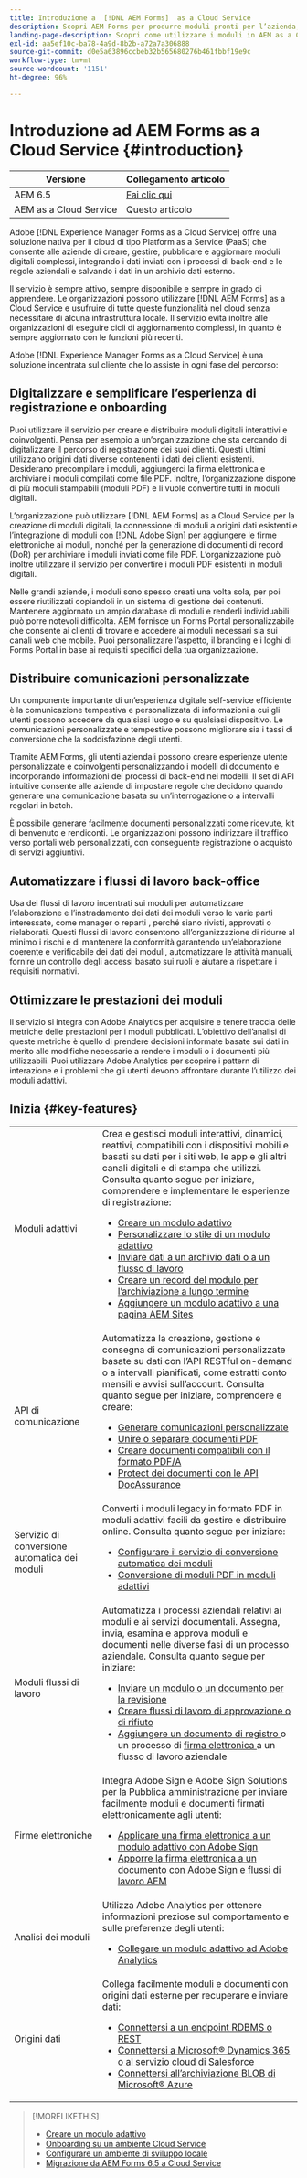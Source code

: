 ```yaml
---
title: Introduzione a  [!DNL AEM Forms]  as a Cloud Service
description: Scopri AEM Forms per produrre moduli pronti per l’azienda, creare flussi di lavoro per i processi aziendali e utilizzare i servizi di documentazione per produrre e proteggere i documenti.
landing-page-description: Scopri come utilizzare i moduli in AEM as a Cloud Service.
exl-id: aa5ef10c-ba78-4a9d-8b2b-a72a7a306888
source-git-commit: d0e5a63896ccbeb32b565680276b461fbbf19e9c
workflow-type: tm+mt
source-wordcount: '1151'
ht-degree: 96%

---
```



# Introduzione ad AEM Forms as a Cloud Service {#introduction}

| Versione | Collegamento articolo |
| -------- | ---------------------------- |
| AEM 6.5 | [Fai clic qui](https://experienceleague.adobe.com/docs/experience-manager-65/forms/home.html) |
| AEM as a Cloud Service | Questo articolo |


Adobe [!DNL Experience Manager Forms as a Cloud Service] offre una soluzione nativa per il cloud di tipo Platform as a Service (PaaS) che consente alle aziende di creare, gestire, pubblicare e aggiornare moduli digitali complessi, integrando i dati inviati con i processi di back-end e le regole aziendali e salvando i dati in un archivio dati esterno.

Il servizio è sempre attivo, sempre disponibile e sempre in grado di apprendere. Le organizzazioni possono utilizzare [!DNL AEM Forms] as a Cloud Service e usufruire di tutte queste funzionalità nel cloud senza necessitare di alcuna infrastruttura locale. Il servizio evita inoltre alle organizzazioni di eseguire cicli di aggiornamento complessi, in quanto è sempre aggiornato con le funzioni più recenti.

Adobe [!DNL Experience Manager Forms as a Cloud Service] è una soluzione incentrata sul cliente che lo assiste in ogni fase del percorso:


## Digitalizzare e semplificare l’esperienza di registrazione e onboarding

Puoi utilizzare il servizio per creare e distribuire moduli digitali interattivi e coinvolgenti. Pensa per esempio a un’organizzazione che sta cercando di digitalizzare il percorso di registrazione dei suoi clienti. Questi ultimi utilizzano origini dati diverse contenenti i dati dei clienti esistenti. Desiderano precompilare i moduli, aggiungerci la firma elettronica e archiviare i moduli compilati come file PDF. Inoltre, l’organizzazione dispone di più moduli stampabili (moduli PDF) e li vuole convertire tutti in moduli digitali.

L’organizzazione può utilizzare [!DNL AEM Forms] as a Cloud Service per la creazione di moduli digitali, la connessione di moduli a origini dati esistenti e l’integrazione di moduli con [!DNL Adobe Sign] per aggiungere le firme elettroniche ai moduli, nonché per la generazione di documenti di record (DoR) per archiviare i moduli inviati come file PDF. L’organizzazione può inoltre utilizzare il servizio per convertire i moduli PDF esistenti in moduli digitali.

Nelle grandi aziende, i moduli sono spesso creati una volta sola, per poi essere riutilizzati copiandoli in un sistema di gestione dei contenuti. Mantenere aggiornato un ampio database di moduli e renderli individuabili può porre notevoli difficoltà. AEM fornisce un Forms Portal personalizzabile che consente ai clienti di trovare e accedere ai moduli necessari sia sui canali web che mobile. Puoi personalizzare l’aspetto, il branding e i loghi di Forms Portal in base ai requisiti specifici della tua organizzazione.

## Distribuire comunicazioni personalizzate

Un componente importante di un’esperienza digitale self-service efficiente è la comunicazione tempestiva e personalizzata di informazioni a cui gli utenti possono accedere da qualsiasi luogo e su qualsiasi dispositivo. Le comunicazioni personalizzate e tempestive possono migliorare sia i tassi di conversione che la soddisfazione degli utenti.

Tramite AEM Forms, gli utenti aziendali possono creare esperienze utente personalizzate e coinvolgenti personalizzando i modelli di documento e incorporando informazioni dei processi di back-end nei modelli. Il set di API intuitive consente alle aziende di impostare regole che decidono quando generare una comunicazione basata su un’interrogazione o a intervalli regolari in batch.


È possibile generare facilmente documenti personalizzati come ricevute, kit di benvenuto e rendiconti. Le organizzazioni possono indirizzare il traffico verso portali web personalizzati, con conseguente registrazione o acquisto di servizi aggiuntivi.


## Automatizzare i flussi di lavoro back-office

Usa dei flussi di lavoro incentrati sui moduli per automatizzare l’elaborazione e l’instradamento dei dati dei moduli verso le varie parti interessate, come manager o reparti , perché siano rivisti, approvati o rielaborati. Questi flussi di lavoro consentono all’organizzazione di ridurre al minimo i rischi e di mantenere la conformità garantendo un’elaborazione coerente e verificabile dei dati dei moduli, automatizzare le attività manuali, fornire un controllo degli accessi basato sui ruoli e aiutare a rispettare i requisiti normativi.


## Ottimizzare le prestazioni dei moduli

Il servizio si integra con Adobe Analytics per acquisire e tenere traccia delle metriche delle prestazioni per i moduli pubblicati. L’obiettivo dell’analisi di queste metriche è quello di prendere decisioni informate basate sui dati in merito alle modifiche necessarie a rendere i moduli o i documenti più utilizzabili. Puoi utilizzare Adobe Analytics per scoprire i pattern di interazione e i problemi che gli utenti devono affrontare durante l’utilizzo dei moduli adattivi.


## Inizia {#key-features}

|  |  |
|---|---|
| Moduli adattivi | Crea e gestisci moduli interattivi, dinamici, reattivi, compatibili con i dispositivi mobili e basati su dati per i siti web, le app e gli altri canali digitali e di stampa che utilizzi. Consulta quanto segue per iniziare, comprendere e implementare le esperienze di registrazione: <ul><li><a href="https://experienceleague.adobe.com/docs/experience-manager-cloud-service/content/forms/adaptive-forms-authoring/authoring-adaptive-forms-foundation-components/create-an-adaptive-form-on-forms-cs/creating-adaptive-form.html?lang=it"> Creare un modulo adattivo </a></li><li><a href="https://experienceleague.adobe.com/docs/experience-manager-cloud-service/content/forms/adaptive-forms-authoring/authoring-adaptive-forms-foundation-components/create-an-adaptive-form-on-forms-cs/themes.html?lang=it">Personalizzare lo stile di un modulo adattivo</a></li><li><a href="https://experienceleague.adobe.com/docs/experience-manager-cloud-service/content/forms/adaptive-forms-authoring/authoring-adaptive-forms-foundation-components/configure-submit-actions-and-metadata-submission/configuring-submit-actions.html?lang=it#enabling-server-side-validation-br"> Inviare dati a un archivio dati o a un flusso di lavoro</a></li><li><a href="https://experienceleague.adobe.com/docs/experience-manager-cloud-service/content/forms/adaptive-forms-authoring/authoring-adaptive-forms-foundation-components/generate-document-of-record-for-non-xfa-based-adaptive-forms.html?lang=it"> Creare un record del modulo per l’archiviazione a lungo termine</a></li><li><a href="https://experienceleague.adobe.com/docs/experience-manager-65/forms/adaptive-forms-basic-authoring/create-or-add-an-adaptive-form-to-aem-sites-page.html?lang=it">Aggiungere un modulo adattivo a una pagina AEM Sites</a></li></ul> |
| API di comunicazione | Automatizza la creazione, gestione e consegna di comunicazioni personalizzate basate su dati con l’API RESTful on-demand o a intervalli pianificati, come estratti conto mensili e avvisi sull’account. Consulta quanto segue per iniziare, comprendere e creare: <ul><li><a href="https://experienceleague.adobe.com/docs/experience-manager-cloud-service/content/forms/using-communications/aem-forms-cloud-service-communications-introduction.html?lang=it#document-generation"> Generare comunicazioni personalizzate </a> </li><li><a href="https://experienceleague.adobe.com/docs/experience-manager-cloud-service/content/forms/using-communications/aem-forms-cloud-service-communications-introduction.html?lang=it#document-manipulation"> Unire o separare documenti PDF </a> </li><li><a href="https://experienceleague.adobe.com/docs/experience-manager-cloud-service/content/forms/using-communications/aem-forms-cloud-service-communications-introduction.html?lang=it#convert-to-and-validate-pdf%2Fa-compliant-documents">Creare documenti compatibili con il formato PDF/A </a></li><li><a href="https://experienceleague.adobe.com/docs/experience-manager-cloud-service/content/forms/using-communications/aem-forms-cloud-service-communications-introduction.html">Protect dei documenti con le API DocAssurance</a></li></ul> |
| Servizio di conversione automatica dei moduli | Converti i moduli legacy in formato PDF in moduli adattivi facili da gestire e distribuire online. Consulta quanto segue per iniziare: <ul><li><a href="https://experienceleague.adobe.com/docs/aem-forms-automated-conversion-service/using/configure-service.html?lang=it">Configurare il servizio di conversione automatica dei moduli</a></li><li><a href="https://experienceleague.adobe.com/docs/aem-forms-automated-conversion-service/using/convert-existing-forms-to-adaptive-forms.html?lang=it">Conversione di moduli PDF in moduli adattivi</a></li></ul> |
| Moduli flussi di lavoro | Automatizza i processi aziendali relativi ai moduli e ai servizi documentali. Assegna, invia, esamina e approva moduli e documenti nelle diverse fasi di un processo aziendale. Consulta quanto segue per iniziare:  <ul><li><a href="https://experienceleague.adobe.com/docs/experience-manager-cloud-service/content/forms/adaptive-forms-authoring/authoring-adaptive-forms-foundation-components/create-reviews-forms.html?lang=it">Inviare un modulo o un documento per la revisione</a></li><li><a href="https://experienceleague.adobe.com/docs/experience-manager-cloud-service/content/forms/create-form-centric-workflows/aem-forms-workflow-step-reference.html?lang=it#assign-task-step">Creare flussi di lavoro di approvazione o di rifiuto</a></li><li><a href="https://experienceleague.adobe.com/docs/experience-manager-cloud-service/content/forms/create-form-centric-workflows/aem-forms-workflow-step-reference.html?lang=it#generate-document-of-record-step">Aggiungere un documento di registro </a>o un processo di <a href="https://experienceleague.adobe.com/docs/experience-manager-cloud-service/content/forms/create-form-centric-workflows/aem-forms-workflow-step-reference.html?lang=it#sign-document-step">firma elettronica </a>a un flusso di lavoro aziendale</a></li></ul> |
| Firme elettroniche | Integra Adobe Sign e Adobe Sign Solutions per la Pubblica amministrazione per inviare facilmente moduli e documenti firmati elettronicamente agli utenti: <ul><li><a href="https://experienceleague.adobe.com/docs/experience-manager-cloud-service/content/forms/adaptive-forms-authoring/authoring-adaptive-forms-foundation-components/use-adobe-sign/working-with-adobe-sign.html?lang=it">Applicare una firma elettronica a un modulo adattivo con Adobe Sign </a></li><li></a> <a href="https://experienceleague.adobe.com/docs/experience-manager-cloud-service/content/forms/create-form-centric-workflows/aem-forms-workflow-step-reference.html?lang=it#sign-document-step">Apporre la firma elettronica a un documento con Adobe Sign e flussi di lavoro AEM</a></li></ul> |
| Analisi dei moduli | Utilizza Adobe Analytics per ottenere informazioni preziose sul comportamento e sulle preferenze degli utenti: <ul><li><a href="https://experienceleague.adobe.com/docs/experience-manager-cloud-service/content/forms/integrate/services/enable-adobe-analytics-adaptive-form-using-experience-cloud-setup-automation.html?lang=it">Collegare un modulo adattivo ad Adobe Analytics</a></li></ul> |
| Origini dati | Collega facilmente moduli e documenti con origini dati esterne per recuperare e inviare dati: <ul><li><a href="https://experienceleague.adobe.com/docs/experience-manager-cloud-service/content/forms/integrate/use-form-data-model/configure-data-sources.html?lang=it">Connettersi a un endpoint RDBMS o REST</a></li><li><a href="https://experienceleague.adobe.com/docs/experience-manager-cloud-service/content/forms/integrate/use-form-data-model/configure-msdynamics-salesforce.html?lang=it">Connettersi a Microsoft® Dynamics 365 o al servizio cloud di Salesforce</a></li><li><a href="https://experienceleague.adobe.com/docs/experience-manager-cloud-service/content/forms/integrate/use-form-data-model/configure-azure-storage.html?lang=it">Connettersi all’archiviazione BLOB di Microsoft® Azure</a></li></ul> |


>[!MORELIKETHIS]
>
>* [Creare un modulo adattivo](/help/forms/creating-adaptive-form-core-components.md)
>* [Onboarding su un ambiente Cloud Service](/help/forms/setup-forms-cloud-service.md)
>* [Configurare un ambiente di sviluppo locale](/help/forms/setup-local-development-environment.md)
>* [Migrazione da AEM Forms 6.5 a Cloud Service](/help/forms/migrate-to-forms-as-a-cloud-service.md)

